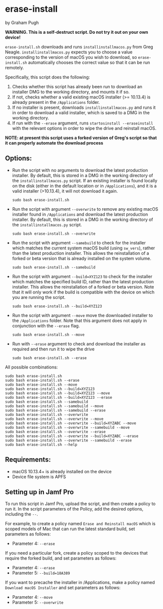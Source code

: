 erase-install
=============
by Graham Pugh

**WARNING. This is a self-destruct script. Do not try it out on your own device!**

`erase-install.sh` downloads and runs `installinstallmacos.py` from Greg Neagle. `installinstallmacos.py` expects you to choose a value corresponding to the version of macOS you wish to download, so `erase-install.sh` automatically chooses the correct value so that it can be run remotely.

Specifically, this script does the following:

1. Checks whether this script has already been run to download an installer DMG to the working directory, and mounts it if so.
2. If not, checks whether a valid existing macOS installer (>= 10.13.4) is already present in the `/Applications` folder.
3. If no installer is present, downloads `installinstallmacos.py` and runs it in order to download a valid installer, which is saved to a DMG in the working directory.
4. If run with the `--erase` argument, runs `startosinstall --eraseinstall` with the relevant options in order to wipe the drive and reinstall macOS.

**NOTE: at present this script uses a forked version of Greg's script so that it can properly automate the download process**

## Options:

* Run the script with no arguments to download the latest production installer. By default, this is stored in a DMG in the working directory of the `installinstallmacos.py` script.  If an existing installer is found locally on the disk (either in the default location or in `/Applications`), and it is a valid installer (>10.13.4), it will not download it again.

    ```
    sudo bash erase-install.sh
    ```

* Run the script with argument `--overwrite` to remove any existing macOS installer found in `/Applications` and download the latest production installer. By default, this is stored in a DMG in the working directory of the `installinstallmacos.py` script.

    ```
    sudo bash erase-install.sh --overwrite
    ```

* Run the script with argument `--samebuild` to check for the installer which matches the current system macOS build (using `sw_vers`), rather than the latest production installer. This allows the reinstallation of a forked or beta version that is already installed on the system volume.

    ```
    sudo bash erase-install.sh --samebuild
    ```

* Run the script with argument `--build=XYZ123` to check for the installer which matches the specified build ID, rather than the latest production installer. This allows the reinstallation of a forked or beta version. Note that it will only work if the build is compatible with the device on which you are running the script.

    ```
    sudo bash erase-install.sh --build=XYZ123
    ```

* Run the script with argument `--move` move the downloaded installer to the `/Applications` folder. Note that this argument does not apply in conjunction with the `--erase` flag.

    ```
    sudo bash erase-install.sh --move
    ```

* Run with `--erase` argument to check and download the installer as required and then run it to wipe the drive

    ```
    sudo bash erase-install.sh --erase
    ```

All possible combinations:

    sudo bash erase-install.sh
    sudo bash erase-install.sh --erase
    sudo bash erase-install.sh --move
    sudo bash erase-install.sh --build=XYZ123
    sudo bash erase-install.sh --build=XYZ123 --move
    sudo bash erase-install.sh --build=XYZ123 --erase
    sudo bash erase-install.sh --samebuild
    sudo bash erase-install.sh --samebuild --move
    sudo bash erase-install.sh --samebuild --erase
    sudo bash erase-install.sh --overwrite
    sudo bash erase-install.sh --overwrite --move
    sudo bash erase-install.sh --overwrite --build=XYZABC --move
    sudo bash erase-install.sh --overwrite --samebuild --move
    sudo bash erase-install.sh --overwrite --erase
    sudo bash erase-install.sh --overwrite --build=XYZABC --erase
    sudo bash erase-install.sh --overwrite --samebuild --erase
    sudo bash erase-install.sh --help

## Requirements:

* macOS 10.13.4+ is already installed on the device
* Device file system is APFS

## Setting up in Jamf Pro

To run this script in Jamf Pro, upload the script, and then create a policy to run it. In the script parameters of the Policy, add the desired options, including the `--`.

For example, to create a policy named `Erase and Reinstall macOS` which is scoped models of Mac that can run the latest standard build, set parameters as follows:

* Parameter 4: `--erase`

If you need a particular fork, create a policy scoped to the devices that require the forked build, and set parameters as follows:

* Parameter 4: `--erase`
* Parameter 5: `--build=18A389`

If you want to precache the installer in /Applications, make a policy named `Download macOS Installer` and set parameters as follows:

* Parameter 4: `--move`
* Parameter 5: `--overwrite`
